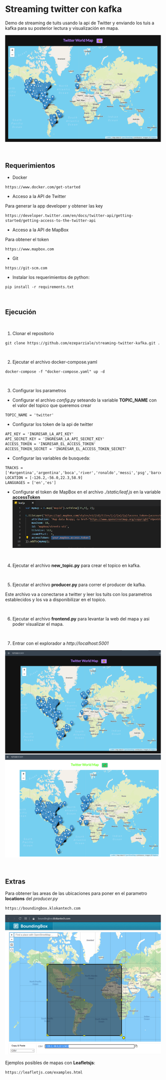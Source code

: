 # Streaming twitter con kafka

Demo de streaming de tuits usando la api de Twitter y enviando los tuis a kafka para su posterior lectura y visualización en mapa.

![image](./img/image1.PNG)  


&nbsp;

## Requerimientos

* Docker

```
https://www.docker.com/get-started
```

* Acceso a la API de Twitter

Para generar la app developer y obtener las key

```url
https://developer.twitter.com/en/docs/twitter-api/getting-started/getting-access-to-the-twitter-api
```

* Acceso a la API de MapBox

Para obtener el token
```url
https://www.mapbox.com
``` 

* Git

```url
https://git-scm.com
```

* Instalar los requerimientos de python:
```
pip install -r requirements.txt
```

&nbsp;

## Ejecución

&nbsp;
1. Clonar el repositorio

```
git clone https://github.com/ezeparziale/streaming-twitter-kafka.git .
```

&nbsp;

2. Ejecutar el archivo docker-compose.yaml

```
docker-compose -f "docker-compose.yaml" up -d
```

&nbsp;

3. Configurar los parametros
   
* Configurar el archivo *config.py* seteando la variable **TOPIC_NAME** con el valor del topico que queremos crear
```
TOPIC_NAME = 'twitter'
```

* Configurar los token de la api de twitter
```
API_KEY = 'INGRESAR_LA_API_KEY'
API_SECRET_KEY = 'INGRESAR_LA_API_SECRET_KEY'
ACCESS_TOKEN = 'INGRESAR_EL_ACCESS_TOKEN'
ACCESS_TOKEN_SECRET = 'INGRESAR_EL_ACCESS_TOKEN_SECRET'
```

* Configurar las variables de busqueda:
```
TRACKS = ['#argentina','argentina','boca','river','ronaldo','messi','psg','barcelona','manchesterd']
LOCATION = [-126.2,-56.0,22.3,58.9]
LANGUAGES = ['en','es']
```

* Configurar el token de MapBox en el archivo *./static/leaf.js* en la variable **accessToken**
![image](./img/image5.PNG)  

&nbsp;

4. Ejecutar el archivo **new_topic.py** para crear el topico en kafka.

&nbsp;
   
5. Ejecutar el archivo **producer.py** para correr el producer de kafka.
   
Este archivo va a conectarse a twitter y leer los tuits con los parametros establecidos y los va a disponibilizar en el topico.

&nbsp;

6. Ejecutar el archivo **frontend.py** para levantar la web del mapa y asi poder visualizar el mapa.

&nbsp;

7.  Entrar con el explorador a *http://localhost:5001*

![image](./img/image6.PNG)  
![image](./img/image7.PNG)  


&nbsp;

## Extras

Para obtener las areas de las ubicaciones para poner en el parametro **locations** del *producer.py*
```url
https://boundingbox.klokantech.com
```

![image](./img/image4.PNG)  

Ejemplos posibles de mapas con **Leafletsjs**:
```
https://leafletjs.com/examples.html
```